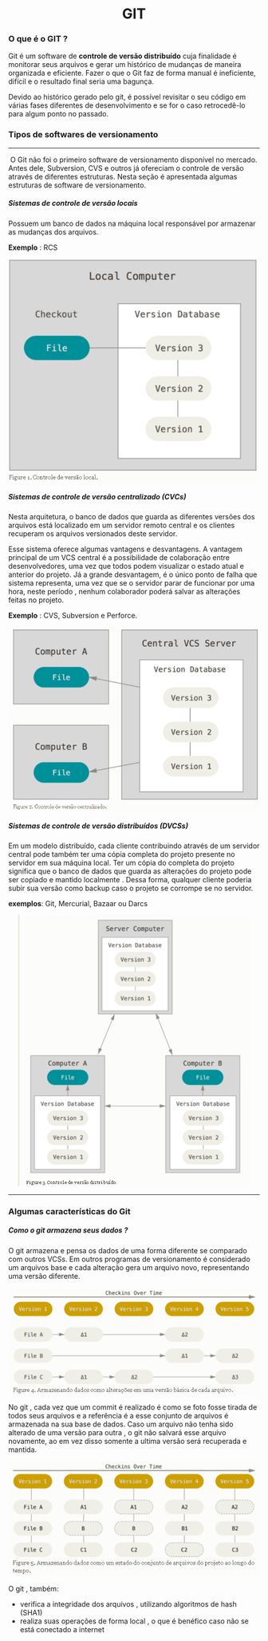 <div align="center"><h1>GIT</h1></div>

### O que é o GIT ?

Git é um software de **controle de versão distribuído** cuja finalidade é monitorar seus arquivos e gerar um histórico de mudanças de maneira organizada e eficiente. Fazer o que o Git faz de forma manual é ineficiente, difícil e o resultado final seria uma bagunça.

Devido ao histórico gerado pelo git, é possível revisitar o seu código em várias fases diferentes de desenvolvimento e se for o caso retrocedê-lo  para algum ponto no passado.



### Tipos de softwares de versionamento

----

​    O Git não foi o primeiro software de versionamento disponível no mercado. Antes dele, Subversion, CVS e outros já ofereciam o controle de versão através de diferentes estruturas. Nesta seção é apresentada algumas estruturas de software de versionamento.

##### Sistemas de controle de versão locais

Possuem um banco de dados na máquina local responsável por armazenar as mudanças dos arquivos. 

**Exemplo** : RCS

<div align="center"><img src="./images/vcsLocal.png"></div>



##### Sistemas de controle de versão centralizado (CVCs)

Nesta arquitetura, o banco de dados que guarda as diferentes versões dos arquivos está localizado em um servidor remoto central e os clientes recuperam os arquivos versionados deste servidor.

Esse sistema oferece algumas vantagens e desvantagens. A vantagem principal de um VCS central é a possibilidade de colaboração entre desenvolvedores, uma vez que todos podem visualizar o estado atual e anterior do projeto. Já a grande desvantagem, é o único ponto de falha que sistema representa, uma vez que se o servidor parar de funcionar por uma hora, neste período , nenhum colaborador poderá salvar as alterações feitas no projeto.

**Exemplo** : CVS, Subversion e Perforce.



<div align="center"><img src="./images/vcsCentral.png"></div>



##### Sistemas de controle de versão distribuídos (DVCSs)

 Em um modelo distribuído, cada cliente contribuindo através de um  servidor central pode também ter uma cópia completa do projeto presente no servidor em sua máquina local. Ter um cópia do completa do projeto significa que o banco de dados que guarda as alterações do projeto pode ser copiado e mantido localmente . Dessa forma, qualquer cliente poderia subir sua versão como backup caso o projeto se corrompe se no servidor.



**exemplos**: Git, Mercurial, Bazaar ou Darcs

<div align="center"><img src="./images/vcsDistribuido.png"></div>



---





### Algumas características do Git



##### Como o git armazena seus dados ?

O git armazena e pensa os dados de uma forma diferente se comparado com outros VCSs. Em outros programas de versionamento é considerado um arquivos base e cada alteração gera um arquivo novo,  representando uma versão diferente.

 

<div align="center"><img src="./images/vcsAntigo.png"></div>

No git , cada vez que  um commit é realizado é como se foto fosse tirada de todos seus arquivos e a referência é a esse conjunto de arquivos é armazenada na sua base de dados. Caso um arquivo não tenha sido alterado de uma versão para outra , o git não salvará esse arquivo novamente, ao em vez disso somente a ultima versão será recuperada e mantida.



<div align="center"><img src="./images/vcsNovo.png"></div>

O git , também:

* verifica a integridade dos arquivos , utilizando algoritmos de hash (SHA1)
* realiza suas operações de forma local , o que é benéfico caso não se está conectado a internet

